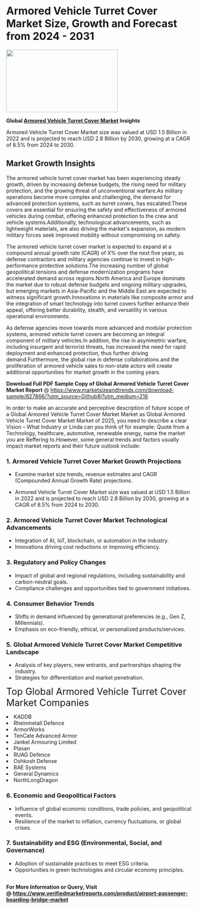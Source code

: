 <H1>Armored Vehicle Turret Cover Market Size, Growth and Forecast from 2024 - 2031</H1><img class="aligncenter size-medium wp-image-584254" src="https://thirdeyenews.in/wp-content/uploads/2024/09/Global-Market-Research-300x168.jpeg" alt="" width="300" height="168" /><p><strong>Global&nbsp;<a href="https://www.marketsizeandtrends.com/download-sample/827866/?utm_source=Github8j?utm_medium=216">Armored Vehicle Turret Cover Market</a> Insights</strong></p><p>Armored Vehicle Turret Cover Market size was valued at USD 1.5 Billion in 2022 and is projected to reach USD 2.8 Billion by 2030, growing at a CAGR of 8.5% from 2024 to 2030.</p><p><h2>Market Growth Insights</h2> <p>The armored vehicle turret cover market has been experiencing steady growth, driven by increasing defense budgets, the rising need for military protection, and the growing threat of unconventional warfare.As military operations become more complex and challenging, the demand for advanced protection systems, such as turret covers, has escalated.These covers are essential for ensuring the safety and effectiveness of armored vehicles during combat, offering enhanced protection to the crew and vehicle systems.Additionally, technological advancements, such as lightweight materials, are also driving the market's expansion, as modern military forces seek improved mobility without compromising on safety.</p> <p>The armored vehicle turret cover market is expected to expand at a compound annual growth rate (CAGR) of X% over the next five years, as defense contractors and military agencies continue to invest in high-performance protective solutions.The increasing number of global geopolitical tensions and defense modernization programs have accelerated demand across regions.North America and Europe dominate the market due to robust defense budgets and ongoing military upgrades, but emerging markets in Asia-Pacific and the Middle East are expected to witness significant growth.Innovations in materials like composite armor and the integration of smart technology into turret covers further enhance their appeal, offering better durability, stealth, and versatility in various operational environments.</p> <p>As defense agencies move towards more advanced and modular protection systems, armored vehicle turret covers are becoming an integral component of military vehicles.In addition, the rise in asymmetric warfare, including insurgent and terrorist threats, has increased the need for rapid deployment and enhanced protection, thus further driving demand.Furthermore, the global rise in defense collaborations and the proliferation of armored vehicle sales to non-state actors will create additional opportunities for market growth in the coming years.</p> <p><span class=""><strong>Download Full PDF Sample Copy of Global Armored Vehicle Turret Cover Market Report</strong> @ <a href="https://www.marketsizeandtrends.com/download-sample/827866/?utm_source=Github8j?utm_medium=216" target="_blank">https://www.marketsizeandtrends.com/download-sample/827866/?utm_source=Github8j?utm_medium=216</a></span></p><p>In order to make an accurate and perceptive description of future scope of a Global&nbsp;Armored Vehicle Turret Cover Market Market as Global&nbsp;Armored Vehicle Turret Cover Market Market of 2025, you need to describe a clear Vision &ndash; What Industry or Linda can you think of for example: Quote from a Technology, healthcare, automotive, renewable energy, name the market you are Reffering to.However, some general trends and factors usually impact market reports and their future outlook include:</p><h3>1.&nbsp;<strong>Armored Vehicle Turret Cover Market Growth Projections</strong></h3><ul><li>Examine market size trends, revenue estimates and CAGR (Compounded Annual Growth Rate) projections.</li><li><p>Armored Vehicle Turret Cover Market size was valued at USD 1.5 Billion in 2022 and is projected to reach USD 2.8 Billion by 2030, growing at a CAGR of 8.5% from 2024 to 2030.</p></li></ul><h3>2.&nbsp;<strong>Armored Vehicle Turret Cover Market Technological Advancements</strong></h3><ul><li>Integration of AI, IoT, blockchain, or automation in the industry.</li><li>Innovations driving cost reductions or improving efficiency.</li></ul><h3>3.&nbsp;<strong>Regulatory and Policy Changes</strong></h3><ul><li>Impact of global and regional regulations, including sustainability and carbon-neutral goals.</li><li>Compliance challenges and opportunities tied to government initiatives.</li></ul><h3>4.&nbsp;<strong>Consumer Behavior Trends</strong></h3><ul><li>Shifts in demand influenced by generational preferences (e.g., Gen Z, Millennials).</li><li>Emphasis on eco-friendly, ethical, or personalized products/services.</li></ul><h3>5.&nbsp;<strong>Global Armored Vehicle Turret Cover Market Competitive Landscape</strong></h3><ul><li>Analysis of key players, new entrants, and partnerships shaping the industry.</li><li>Strategies for differentiation and market penetration.</li></ul><p data-pm-slice="1 1 []"><span style="color: inherit; font-family: inherit; font-size: 25px;">Top Global Armored Vehicle Turret Cover Market Companies</span></p><div class="" data-test-id=""><p><li>KADDB</li><li> Rheinmetall Defence</li><li> ArmorWorks</li><li> TenCate Advanced Armor</li><li> Jankel Armouring Limited</li><li> Plasan</li><li> RUAG Defence</li><li> Oshkosh Defense</li><li> BAE Systems</li><li> General Dynamics</li><li> NorthLongDragon</li></p></div><h3>6.&nbsp;<strong>Economic and Geopolitical Factors</strong></h3><ul><li>Influence of global economic conditions, trade policies, and geopolitical events.</li><li>Resilience of the market to inflation, currency fluctuations, or global crises.</li></ul><h3>7.&nbsp;<strong>Sustainability and ESG (Environmental, Social, and Governance)</strong></h3><ul><li>Adoption of sustainable practices to meet ESG criteria.</li><li>Opportunities in green technologies and circular economy principles.</li></ul><h2><strong style="font-size: 14px;">For More Information or Query, Visit @&nbsp;</strong><a style="background-color: #ffffff; font-size: 14px;" href="https://www.marketsizeandtrends.com/report/armored-vehicle-turret-cover-market/" target="_blank">https://www.verifiedmarketreports.com/product/airport-passenger-boarding-bridge-market</a></h2>